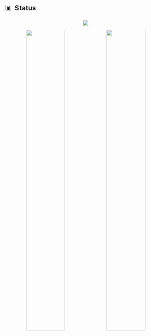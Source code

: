 ## 📊 &nbsp;Status

<p align="center">
  <a href="https://t.me/tracemoepy"><img src="https://telegra.ph//file/c9bdeb8326631c558ba53.mp4"></a>
    </p>
<p align="center">
    <img
        width="49%"
        src="https://github-readme-stats.vercel.app/api?username=tracemoepy&count_private=true&include_all_commits=true&show_icons=true&theme=tokyonight&custom_title=GitHub+Stats"
    />
    <img
        width="49%"
        src="https://github-readme-streak-stats.herokuapp.com?user=tracemoepy&theme=tokyonight"
    />
</p>

<h3>
